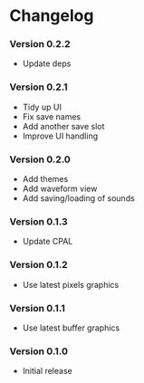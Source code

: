 # Changelog

### Version 0.2.2
- Update deps

### Version 0.2.1
- Tidy up UI
- Fix save names
- Add another save slot
- Improve UI handling

### Version 0.2.0
- Add themes
- Add waveform view
- Add saving/loading of sounds

### Version 0.1.3
- Update CPAL

### Version 0.1.2
- Use latest pixels graphics

### Version 0.1.1
- Use latest buffer graphics

### Version 0.1.0
- Initial release